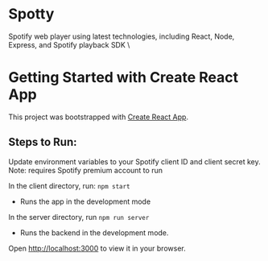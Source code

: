 # Spotty
Spotify web player using latest technologies, including React, Node, Express, and Spotify playback SDK \

# Getting Started with Create React App

This project was bootstrapped with [Create React App](https://github.com/facebook/create-react-app).

## Steps to Run:

Update environment variables to your Spotify client ID and client secret key.
Note: requires Spotify premium account to run

In the client directory, run: `npm start`
* Runs the app in the development mode

In the server directory, run `npm run server`
* Runs the backend in the development mode.

Open [http://localhost:3000](http://localhost:3000) to view it in your browser.
